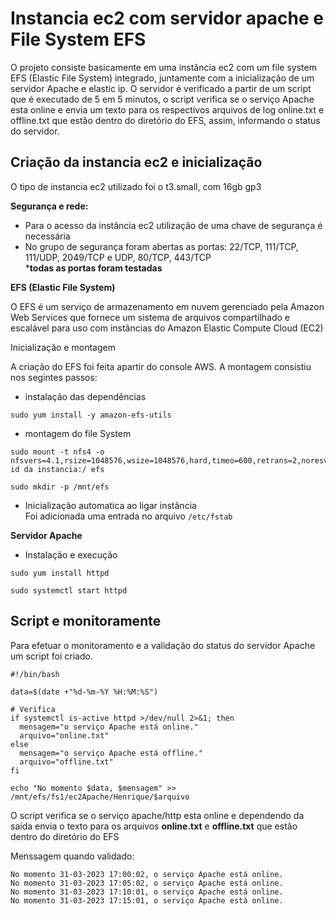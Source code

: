 # Instancia ec2 com servidor apache e File System EFS

O projeto consiste basicamente em uma instância ec2 com um file system EFS (Elastic File System) integrado, juntamente com a inicialização de um servidor Apache e elastic ip. O servidor é verificado a partir de um script que é executado de 5 em 5 minutos, o script verifica se o serviço Apache esta online e envia um texto para os respectivos arquivos de log online.txt e offline.txt que estão dentro do diretório do EFS, assim, informando o status do servidor.

## Criação da instancia ec2 e inicialização

O tipo de instancia ec2 utilizado foi o t3.small, com 16gb gp3

**Segurança e rede:**
- Para o acesso da instância ec2 utilização de uma chave de segurança é necessária  
- No grupo de segurança foram abertas as portas: 22/TCP, 111/TCP, 111/UDP, 2049/TCP e UDP, 80/TCP, 443/TCP  
***todas as portas foram testadas**

**EFS (Elastic File System)**

O EFS é um serviço de armazenamento em nuvem gerenciado pela Amazon Web Services que fornece um sistema de arquivos compartilhado e escalável para uso com instâncias do Amazon Elastic Compute Cloud (EC2)

Inicialização e montagem

A criação do EFS foi feita apartir do console AWS. A montagem consistiu nos segintes passos:

- instalação das dependências  
```
sudo yum install -y amazon-efs-utils
```
- montagem do file System  
```
sudo mount -t nfs4 -o nfsvers=4.1,rsize=1048576,wsize=1048576,hard,timeo=600,retrans=2,noresvport id da instancia:/ efs

sudo mkdir -p /mnt/efs
```
- Inicialização automatica ao ligar instância  
Foi adicionada uma entrada no arquivo `/etc/fstab`

**Servidor Apache**
- Instalação e execução
```
sudo yum install httpd

sudo systemctl start httpd
```
## Script e monitoramente
Para efetuar o monitoramento e a validação do status do servidor Apache um script foi criado.

```shell
#!/bin/bash

data=$(date +"%d-%m-%Y %H:%M:%S")

# Verifica
if systemctl is-active httpd >/dev/null 2>&1; then
  mensagem="o serviço Apache está online."
  arquivo="online.txt"
else
  mensagem="o serviço Apache está offline."
  arquivo="offline.txt"
fi

echo "No momento $data, $mensagem" >> /mnt/efs/fs1/ec2Apache/Henrique/$arquivo
```
O script verifica se o serviço apache/http esta online e dependendo da saída envia o texto para os arquivos **online.txt** e **offline.txt** que estão dentro do diretório do EFS

Menssagem quando validado:
```
No momento 31-03-2023 17:00:02, o serviço Apache está online.  
No momento 31-03-2023 17:05:02, o serviço Apache está online.  
No momento 31-03-2023 17:10:01, o serviço Apache está online.  
No momento 31-03-2023 17:15:01, o serviço Apache está online.  
```
